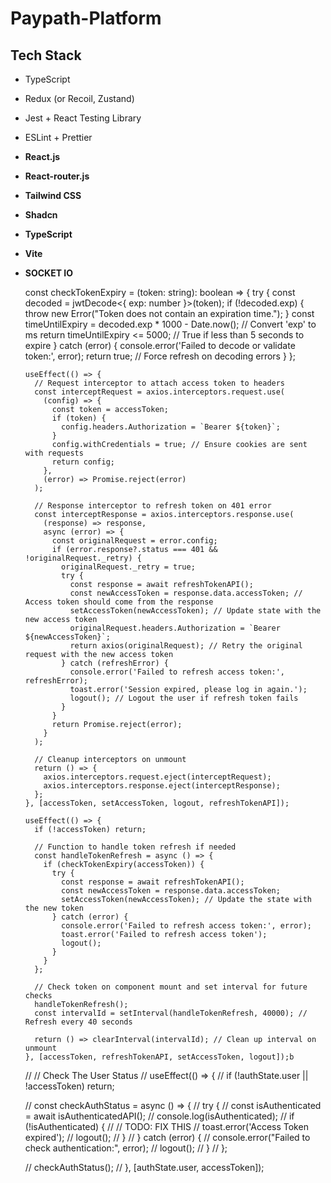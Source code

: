 # Paypath-Platform

## Tech Stack 
- TypeScript
- Redux (or Recoil, Zustand)
- Jest + React Testing Library
- ESLint + Prettier
- **React.js**
- **React-router.js**
- **Tailwind CSS**
- **Shadcn**
- **TypeScript**
- **Vite**
- **SOCKET IO**

    const checkTokenExpiry = (token: string): boolean => {
        try {
          const decoded = jwtDecode<{ exp: number }>(token);
          if (!decoded.exp) {
            throw new Error("Token does not contain an expiration time.");
          }
          const timeUntilExpiry = decoded.exp * 1000 - Date.now(); // Convert 'exp' to ms
          return timeUntilExpiry <= 5000; // True if less than 5 seconds to expire
        } catch (error) {
          console.error('Failed to decode or validate token:', error);
          return true; // Force refresh on decoding errors
        }
      };
      
      useEffect(() => {
        // Request interceptor to attach access token to headers
        const interceptRequest = axios.interceptors.request.use(
          (config) => {
            const token = accessToken;
            if (token) {
              config.headers.Authorization = `Bearer ${token}`;
            }
            config.withCredentials = true; // Ensure cookies are sent with requests
            return config;
          },
          (error) => Promise.reject(error)
        );
      
        // Response interceptor to refresh token on 401 error
        const interceptResponse = axios.interceptors.response.use(
          (response) => response,
          async (error) => {
            const originalRequest = error.config;
            if (error.response?.status === 401 && !originalRequest._retry) {
              originalRequest._retry = true;
              try {
                const response = await refreshTokenAPI();
                const newAccessToken = response.data.accessToken; // Access token should come from the response
                setAccessToken(newAccessToken); // Update state with the new access token
                originalRequest.headers.Authorization = `Bearer ${newAccessToken}`;
                return axios(originalRequest); // Retry the original request with the new access token
              } catch (refreshError) {
                console.error('Failed to refresh access token:', refreshError);
                toast.error('Session expired, please log in again.');
                logout(); // Logout the user if refresh token fails
              }
            }
            return Promise.reject(error);
          }
        );
      
        // Cleanup interceptors on unmount
        return () => {
          axios.interceptors.request.eject(interceptRequest);
          axios.interceptors.response.eject(interceptResponse);
        };
      }, [accessToken, setAccessToken, logout, refreshTokenAPI]);
      
      useEffect(() => {
        if (!accessToken) return;
      
        // Function to handle token refresh if needed
        const handleTokenRefresh = async () => {
          if (checkTokenExpiry(accessToken)) {
            try {
              const response = await refreshTokenAPI();
              const newAccessToken = response.data.accessToken;
              setAccessToken(newAccessToken); // Update the state with the new token
            } catch (error) {
              console.error('Failed to refresh access token:', error);
              toast.error('Failed to refresh access token');
              logout();
            }
          }
        };
      
        // Check token on component mount and set interval for future checks
        handleTokenRefresh();
        const intervalId = setInterval(handleTokenRefresh, 40000); // Refresh every 40 seconds
      
        return () => clearInterval(intervalId); // Clean up interval on unmount
      }, [accessToken, refreshTokenAPI, setAccessToken, logout]);b


    // // Check The User Status 
    // useEffect(() => {
    //     if (!authState.user || !accessToken) return;

    //     const checkAuthStatus = async () => {
    //         try {
    //             const isAuthenticated = await isAuthenticatedAPI();
    //             console.log(isAuthenticated);
    //             if (!isAuthenticated) {
    //                 // TODO: FIX THIS 
    //                 toast.error('Access Token expired');
    //                 logout();
    //             }
    //         } catch (error) {
    //             console.error("Failed to check authentication:", error);
    //             logout();
    //         }
    //     };

    //     checkAuthStatus();
    // }, [authState.user, accessToken]);